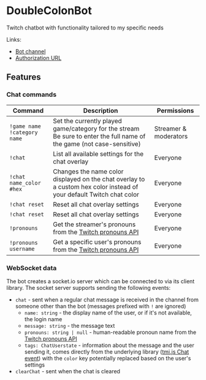 # DoubleColonBot

Twitch chatbot with functionality tailored to my specific needs

Links:

* [Bot channel](https://twitchbot.djdavid98.art)
* [Authorization URL](https://twitchbot.djdavid98.art/authorize)

## Features

### Chat commands

| Command                          | Description                                                                                                               | Permissions           |
|----------------------------------|---------------------------------------------------------------------------------------------------------------------------|-----------------------|
| `!game name`<br>`!category name` | Set the currently played game/category for the stream<br/>Be sure to enter the full name of the game (not case-sensitive) | Streamer & moderators |
| `!chat`                          | List all available settings for the chat overlay                                                                          | Everyone              |
| `!chat name_color #hex`          | Changes the name color displayed on the chat overlay to a custom hex color instead of your default Twitch chat color      | Everyone              |
| `!chat reset`                    | Reset all chat overlay settings                                                                                           | Everyone              |
| `!chat reset`                    | Reset all chat overlay settings                                                                                           | Everyone              |
| `!pronouns`                      | Get the streamer's pronouns from the [Twitch pronouns API]                                                                | Everyone              |
| `!pronouns username`             | Get a specific user's pronouns from the [Twitch pronouns API]                                                             | Everyone              |

[Twitch pronouns API]: https://pronouns.alejo.io

### WebSocket data

The bot creates a socket.io server which can be connected to via its client library. The socket server supports sending
the following events:

* `chat` - sent when a regular chat message is received in the channel from someone other than the bot (messages
  prefixed with `!` are ignored)
  * `name: string` - the display name of the user, or if it's not available, the login name
  * `message: string` - the message text
  * `pronouns: string | null` - human-readable pronoun name from the [Twitch pronouns API]
  * `tags: ChatUserstate` - information about the message and the user sending it, comes directly from the underlying
    library ([tmi.js Chat event]) with the `color` key potentially replaced based on the user's settings
* `clearChat` - sent when the chat is cleared

[tmi.js Chat event]: https://github.com/tmijs/docs/blob/b97a887ff5f09ed9c6e5c522b4745d440e8f5ad6/_posts/v1.4.2/2019-03-03-Events.md#chat
